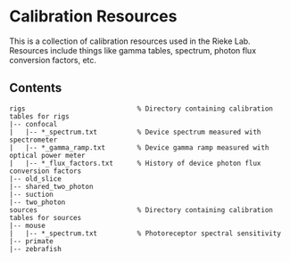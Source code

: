 # Calibration Resources

This is a collection of calibration resources used in the Rieke Lab. Resources include things like gamma tables, spectrum, photon flux conversion factors, etc.

## Contents

```
rigs                            % Directory containing calibration tables for rigs
|-- confocal                
|   |-- *_spectrum.txt          % Device spectrum measured with spectrometer
|   |-- *_gamma_ramp.txt        % Device gamma ramp measured with optical power meter
|   |-- *_flux_factors.txt      % History of device photon flux conversion factors
|-- old_slice               
|-- shared_two_photon       
|-- suction                 
|-- two_photon              
sources                         % Directory containing calibration tables for sources
|-- mouse                   
|   |-- *_spectrum.txt          % Photoreceptor spectral sensitivity
|-- primate
|-- zebrafish
```
